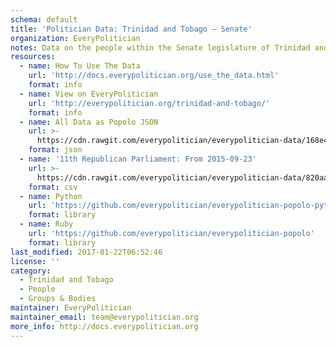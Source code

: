 ```yaml
---
schema: default
title: 'Politician Data: Trinidad and Tobago — Senate'
organization: EveryPolitician
notes: Data on the people within the Senate legislature of Trinidad and Tobago.
resources:
  - name: How To Use The Data
    url: 'http://docs.everypolitician.org/use_the_data.html'
    format: info
  - name: View on EveryPolitician
    url: 'http://everypolitician.org/trinidad-and-tobago/'
    format: info
  - name: All Data as Popolo JSON
    url: >-
      https://cdn.rawgit.com/everypolitician/everypolitician-data/168e40cf2ef69d3208618df9ee2083e99316486b/data/Trinidad_and_Tobago/Senate/ep-popolo-v1.0.json
    format: json
  - name: '11th Republican Parliament: From 2015-09-23'
    url: >-
      https://cdn.rawgit.com/everypolitician/everypolitician-data/820aa9fe5cbbe33103d15f2de1d4075243245252/data/Trinidad_and_Tobago/Senate/term-11.csv
    format: csv
  - name: Python
    url: 'https://github.com/everypolitician/everypolitician-popolo-python'
    format: library
  - name: Ruby
    url: 'https://github.com/everypolitician/everypolitician-popolo'
    format: library
last_modified: 2017-01-22T06:52:46
license: ''
category:
  - Trinidad and Tobago
  - People
  - Groups & Bodies
maintainer: EveryPolitician
maintainer_email: team@everypolitician.org
more_info: http://docs.everypolitician.org
---
```

